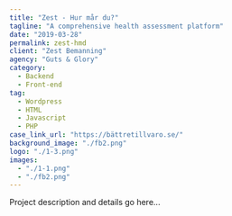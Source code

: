 ```yaml
---
title: "Zest - Hur mår du?"
tagline: "A comprehensive health assessment platform"
date: "2019-03-28"
permalink: zest-hmd
client: "Zest Bemanning"
agency: "Guts & Glory"
category:
  - Backend
  - Front-end
tag:
  - Wordpress
  - HTML
  - Javascript
  - PHP
case_link_url: "https://bättretillvaro.se/"
background_image: "./fb2.png"
logo: "./1-3.png"
images:
  - "./1-1.png"
  - "./fb2.png"
---
```


Project description and details go here...